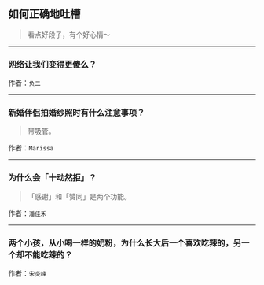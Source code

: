 ## 如何正确地吐槽

> 看点好段子，有个好心情～


 
---

### 网络让我们变得更傻么？

> 


作者：`负二`

---

### 新婚伴侣拍婚纱照时有什么注意事项？

> 带吸管。


作者：`Marissa`

---

### 为什么会「十动然拒」？

> 「感谢」和「赞同」是两个功能。


作者：`潘佳禾`

---

### 两个小孩，从小喝一样的奶粉，为什么长大后一个喜欢吃辣的，另一个却不能吃辣的？

> 


作者：`宋炎峰`